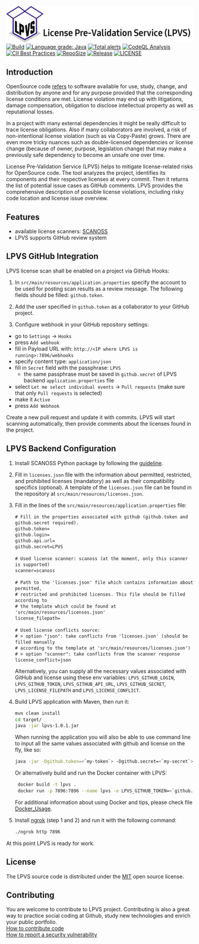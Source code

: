 

![License Pre-Validation Service (LPVS)](lpvslogo.png)
[![Build](https://github.com/samsung/lpvs/workflows/Build/badge.svg)](https://github.com/samsung/lpvs/actions?query=workflow%3ABuild)
[![Language grade: Java](https://img.shields.io/lgtm/grade/java/g/Samsung/LPVS.svg?logo=lgtm&logoWidth=18)](https://lgtm.com/projects/g/Samsung/LPVS/context:java)
[![Total alerts](https://img.shields.io/lgtm/alerts/g/Samsung/LPVS.svg?logo=lgtm&logoWidth=18)](https://lgtm.com/projects/g/Samsung/LPVS/alerts/)
[![CodeQL Analysis](https://github.com/Samsung/LPVS/workflows/CodeQL%20Analysis/badge.svg)](https://github.com/Samsung/LPVS/actions?query=workflow%3A%22CodeQL+Analysis%22)
[![CII Best Practices](https://bestpractices.coreinfrastructure.org/projects/6309/badge)](https://bestpractices.coreinfrastructure.org/projects/6309)
[![RepoSize](https://img.shields.io/github/repo-size/samsung/lpvs.svg)](https://github.com/Samsung/LPVS)
[![Release](https://img.shields.io/github/v/release/samsung/lpvs.svg)](https://github.com/Samsung/LPVS/releases)
[![LICENSE](https://img.shields.io/github/license/samsung/lpvs.svg)](https://github.com/Samsung/LPVS/blob/main/LICENSE)

## Introduction
OpenSource code [refers](https://en.wikipedia.org/wiki/Open-source_software) to software available for use, study, change, and distribution by anyone and for any purpose provided that the corresponding license conditions are met. License violation may end up with litigations, damage compensation, obligation to disclose intellectual property as well as reputational losses. 

In a project with many external dependencies it might be really difficult to trace license obligations. Also if many collaborators are involved, a risk of non-intentional license violation (such as via Copy-Paste) grows. There are even more tricky nuances such as double-licensed dependencies or license change (because of owner, purpose, legislation change) that may make a previously safe dependency to become an unsafe one over time.

License Pre-Validation Service (LPVS) helps to mitigate license-related risks for OpenSource code. The tool analyzes the project, identifies its components and their respective licenses at every commit. Then it returns the list of potential issue cases as GitHub comments. LPVS provides the comprehensive description of possible license violations, including  risky code location and license issue overview.

## Features

- available license scanners: [SCANOSS](https://www.scanoss.com)
- LPVS supports GitHub review system

## LPVS GitHub Integration

LPVS license scan shall be enabled on a project via GitHub Hooks:

1. In `src/main/resources/application.properties` specify the account to be used for posting scan results as a review message. The following fields should be filled: `github.token`.

2. Add the user specified in `github.token` as a collaborator to your GitHub project.

3. Configure webhook in your GitHub repository settings:
- go to `Settings` -> `Hooks`
- press `Add webhook`
- fill in Payload URL with: `http://<IP where LPVS is running>:7896/webhooks`
- specify content type: `application/json`
- fill in `Secret` field with the passphrase: `LPVS`
  - the same passphrase must be saved in `github.secret` of LPVS backend `application.properties` file
- select `Let me select individual events` -> `Pull requests` (make sure that only `Pull requests` is selected)
- make it `Active`
- press `Add Webhook`
    
Create a new pull request and update it with commits. 
LPVS will start scanning automatically, then provide comments about the licenses found in the project. 

## LPVS Backend Configuration

1. Install SCANOSS Python package by following the [guideline](https://github.com/scanoss/scanoss.py#installation).

2. Fill in `licenses.json` file with the information about permitted, restricted, and prohibited licenses (mandatory) as well as their compatibility specifics (optional). 
A template of the `licenses.json` file can be found in the repository at `src/main/resources/licenses.json`.

3. Fill in the lines of the `src/main/resources/application.properties` file:
    ```text
   # Fill in the properties associated with github (github.token and github.secret required).
   github.token=
   github.login=
   github.api.url=
   github.secret=LPVS

   # Used license scanner: scanoss (at the moment, only this scanner is supported)
    scanner=scanoss

   # Path to the 'licenses.json' file which contains information about permitted,
   # restricted and prohibited licenses. This file should be filled according to
   # the template which could be found at 'src/main/resources/licenses.json'
    license_filepath=

   # Used license conflicts source:
   # > option "json": take conflicts from 'licenses.json' (should be filled manually
   # according to the template at 'src/main/resources/licenses.json')
   # > option "scanner": take conflicts from the scanner response
    license_conflict=json
    ```

   Alternatively, you can supply all the necessary values associated with GitHub and license using these env variables:
   `LPVS_GITHUB_LOGIN`, `LPVS_GITHUB_TOKEN`, `LPVS_GITHUB_API_URL`, `LPVS_GITHUB_SECRET`, `LPVS_LICENSE_FILEPATH` and `LPVS_LICENSE_CONFLICT`.

4. Build LPVS application with Maven, then run it:
    ```bash
    mvn clean install
    cd target/
    java -jar lpvs-1.0.1.jar
    ```

   When running the application you will also be able to use command line to input all the same values associated with github and license on the fly, like so:
   ```bash
   java -jar -Dgithub.token=<`my-token`> -Dgithub.secret=<`my-secret`> lpvs-1.0.1.jar
   ```

   Or alternatively build and run the Docker container with LPVS:
   ```bash
    docker build -t lpvs .
    docker run -p 7896:7896 --name lpvs -e LPVS_GITHUB_TOKEN=<`github.token`> -e LPVS_GITHUB_SECRET=<`github.secret`> lpvs:latest
    ```
    For additional information about using Docker and tips, please check file [Docker_Usage](.github/Docker_Usage.md).
    
5. Install [ngrok](https://dashboard.ngrok.com/get-started) (step 1 and 2) and run it with the following command:
    ```bash
    ./ngrok http 7896 
    ```    
At this point LPVS is ready for work.   

## License

The LPVS source code is distributed under the [MIT](https://opensource.org/licenses/MIT) open source license.

## Contributing

You are welcome to contribute to LPVS project. 
Contributing is also a great way to practice social coding at Github, study new technologies and enrich your public portfolio.  
[How to contribute code](.github/CONTRIBUTING.md)  
[How to report a security vulnerability](.github/SECURITY.md)  
